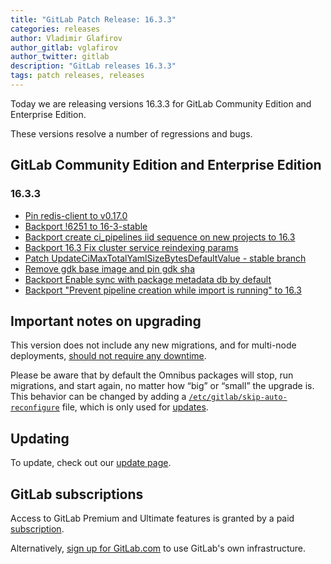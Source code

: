 ```yaml
---
title: "GitLab Patch Release: 16.3.3"
categories: releases
author: Vladimir Glafirov
author_gitlab: vglafirov
author_twitter: gitlab
description: "GitLab releases 16.3.3"
tags: patch releases, releases
---
```


<!-- For detailed instructions on how to complete this, please see https://gitlab.com/gitlab-org/release/docs/-/blob/master/general/patch/blog-post.md -->

Today we are releasing versions 16.3.3 for GitLab Community Edition and Enterprise Edition.

These versions resolve a number of regressions and bugs.

## GitLab Community Edition and Enterprise Edition

### 16.3.3

* [Pin redis-client to v0.17.0](https://gitlab.com/gitlab-org/build/CNG/-/merge_requests/1529)
* [Backport !6251 to 16-3-stable](https://gitlab.com/gitlab-org/gitaly/-/merge_requests/6339)
* [Backport create ci_pipelines iid sequence on new projects to 16.3](https://gitlab.com/gitlab-org/gitlab/-/merge_requests/130835)
* [Backport 16.3  Fix cluster service reindexing params](https://gitlab.com/gitlab-org/gitlab/-/merge_requests/130576)
* [Patch UpdateCiMaxTotalYamlSizeBytesDefaultValue - stable branch](https://gitlab.com/gitlab-org/gitlab/-/merge_requests/130823)
* [Remove gdk base image and pin gdk sha](https://gitlab.com/gitlab-org/gitlab/-/merge_requests/131121)
* [Backport Enable sync with package metadata db by default](https://gitlab.com/gitlab-org/gitlab/-/merge_requests/131070)
* [Backport "Prevent pipeline creation while import is running" to 16.3](https://gitlab.com/gitlab-org/gitlab/-/merge_requests/131156)

## Important notes on upgrading

This version does not include any new migrations, and for multi-node deployments, [should not require any downtime](https://docs.gitlab.com/ee/update/#upgrading-without-downtime).

Please be aware that by default the Omnibus packages will stop, run migrations,
and start again, no matter how “big” or “small” the upgrade is. This behavior
can be changed by adding a [`/etc/gitlab/skip-auto-reconfigure`](https://docs.gitlab.com/ee/update/zero_downtime.html) file,
which is only used for [updates](https://docs.gitlab.com/omnibus/update/README.html).

## Updating

To update, check out our [update page](/update/).

## GitLab subscriptions

Access to GitLab Premium and Ultimate features is granted by a paid [subscription](/pricing/).

Alternatively, [sign up for GitLab.com](https://gitlab.com/users/sign_in)
to use GitLab's own infrastructure.
